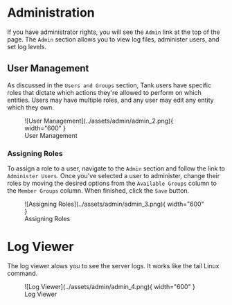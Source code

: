# Administration
If you have administrator rights, you will see the `Admin` link at the top of the page. The `Admin` section allows you to view log files, administer users, and set log levels.

## User Management

As discussed in the `Users and Groups` section, Tank users have specific roles that dictate which actions they're allowed to perform on which entities. Users may have multiple roles, and any user may edit any entity which they own.

<figure markdown>
  ![User Management](../assets/admin/admin_2.png){ width="600" }
  <figcaption>User Management</figcaption>
</figure>

### Assigning Roles

To assign a role to a user, navigate to the `Admin` section and follow the link to `Administer Users`. Once you've selected a user to administer, change their roles by moving the desired options from the `Available Groups` column to the `Member Groups` column. When finished, click the `Save` button.

<figure markdown>
  ![Assigning Roles](../assets/admin/admin_3.png){ width="600" }
  <figcaption>Assigning Roles</figcaption>
</figure>


# Log Viewer
The log viewer alows you to see the server logs. It works like the tail Linux command.  

<figure markdown>
  ![Log Viewer](../assets/admin/admin_4.png){ width="600" }
  <figcaption>Log Viewer</figcaption>
</figure>


